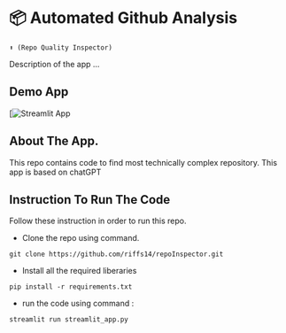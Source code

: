 # 📦 Automated Github Analysis
```
⬆️ (Repo Quality Inspector)
```

Description of the app ...

## Demo App

[![Streamlit App](https://riffs14-repoinspector-streamlit-app-li9k4k.streamlit.app//)

## About The App. 

This repo contains code to find most technically complex repository. This app is based on chatGPT

## Instruction To Run The Code

Follow these instruction in order to run this repo.
- Clone the repo using command. 
```
git clone https://github.com/riffs14/repoInspector.git
```
- Install all the required liberaries
```
pip install -r requirements.txt
```

- run the code using command :
```
streamlit run streamlit_app.py
```